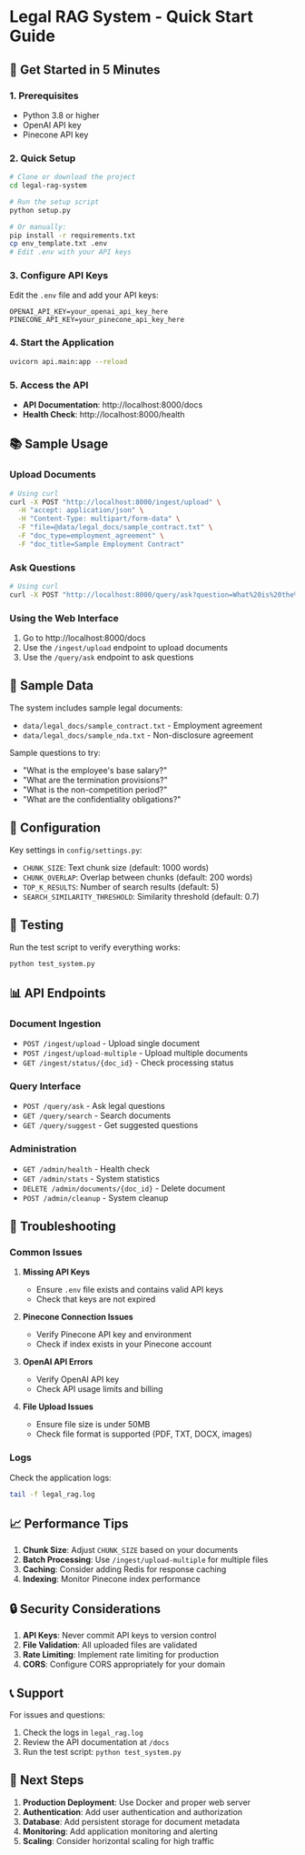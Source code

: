 # Legal RAG System - Quick Start Guide

## 🚀 Get Started in 5 Minutes

### 1. Prerequisites
- Python 3.8 or higher
- OpenAI API key
- Pinecone API key

### 2. Quick Setup
```bash
# Clone or download the project
cd legal-rag-system

# Run the setup script
python setup.py

# Or manually:
pip install -r requirements.txt
cp env_template.txt .env
# Edit .env with your API keys
```

### 3. Configure API Keys
Edit the `.env` file and add your API keys:
```env
OPENAI_API_KEY=your_openai_api_key_here
PINECONE_API_KEY=your_pinecone_api_key_here
```

### 4. Start the Application
```bash
uvicorn api.main:app --reload
```

### 5. Access the API
- **API Documentation**: http://localhost:8000/docs
- **Health Check**: http://localhost:8000/health

## 📚 Sample Usage

### Upload Documents
```bash
# Using curl
curl -X POST "http://localhost:8000/ingest/upload" \
  -H "accept: application/json" \
  -H "Content-Type: multipart/form-data" \
  -F "file=@data/legal_docs/sample_contract.txt" \
  -F "doc_type=employment_agreement" \
  -F "doc_title=Sample Employment Contract"
```

### Ask Questions
```bash
# Using curl
curl -X POST "http://localhost:8000/query/ask?question=What%20is%20the%20employee%27s%20base%20salary?"
```

### Using the Web Interface
1. Go to http://localhost:8000/docs
2. Use the `/ingest/upload` endpoint to upload documents
3. Use the `/query/ask` endpoint to ask questions

## 📁 Sample Data

The system includes sample legal documents:
- `data/legal_docs/sample_contract.txt` - Employment agreement
- `data/legal_docs/sample_nda.txt` - Non-disclosure agreement

Sample questions to try:
- "What is the employee's base salary?"
- "What are the termination provisions?"
- "What is the non-competition period?"
- "What are the confidentiality obligations?"

## 🔧 Configuration

Key settings in `config/settings.py`:
- `CHUNK_SIZE`: Text chunk size (default: 1000 words)
- `CHUNK_OVERLAP`: Overlap between chunks (default: 200 words)
- `TOP_K_RESULTS`: Number of search results (default: 5)
- `SEARCH_SIMILARITY_THRESHOLD`: Similarity threshold (default: 0.7)

## 🧪 Testing

Run the test script to verify everything works:
```bash
python test_system.py
```

## 📊 API Endpoints

### Document Ingestion
- `POST /ingest/upload` - Upload single document
- `POST /ingest/upload-multiple` - Upload multiple documents
- `GET /ingest/status/{doc_id}` - Check processing status

### Query Interface
- `POST /query/ask` - Ask legal questions
- `GET /query/search` - Search documents
- `GET /query/suggest` - Get suggested questions

### Administration
- `GET /admin/health` - Health check
- `GET /admin/stats` - System statistics
- `DELETE /admin/documents/{doc_id}` - Delete document
- `POST /admin/cleanup` - System cleanup

## 🐛 Troubleshooting

### Common Issues

1. **Missing API Keys**
   - Ensure `.env` file exists and contains valid API keys
   - Check that keys are not expired

2. **Pinecone Connection Issues**
   - Verify Pinecone API key and environment
   - Check if index exists in your Pinecone account

3. **OpenAI API Errors**
   - Verify OpenAI API key
   - Check API usage limits and billing

4. **File Upload Issues**
   - Ensure file size is under 50MB
   - Check file format is supported (PDF, TXT, DOCX, images)

### Logs
Check the application logs:
```bash
tail -f legal_rag.log
```

## 📈 Performance Tips

1. **Chunk Size**: Adjust `CHUNK_SIZE` based on your documents
2. **Batch Processing**: Use `/ingest/upload-multiple` for multiple files
3. **Caching**: Consider adding Redis for response caching
4. **Indexing**: Monitor Pinecone index performance

## 🔒 Security Considerations

1. **API Keys**: Never commit API keys to version control
2. **File Validation**: All uploaded files are validated
3. **Rate Limiting**: Implement rate limiting for production
4. **CORS**: Configure CORS appropriately for your domain

## 📞 Support

For issues and questions:
1. Check the logs in `legal_rag.log`
2. Review the API documentation at `/docs`
3. Run the test script: `python test_system.py`

## 🎯 Next Steps

1. **Production Deployment**: Use Docker and proper web server
2. **Authentication**: Add user authentication and authorization
3. **Database**: Add persistent storage for document metadata
4. **Monitoring**: Add application monitoring and alerting
5. **Scaling**: Consider horizontal scaling for high traffic 